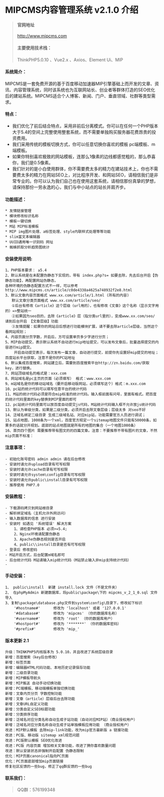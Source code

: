 # MIPCMS内容管理系统 v2.1.0 介绍
> #### 官网地址
> http://www.mipcms.com
> #### 主要使用技术栈：
> ThinkPHP5.0.10 、Vue2.x 、Axios、Element Ui、MIP
 #### 系统简介：
MIPCMS是一套免费开源的基于百度移动加速器MIP引擎基础上而开发的文章、资讯、内容管理系统，同时该系统也为互联网站长、创业者等群体打造的SEO优化后的建站系统。MIPCMS适合个人博客、新闻、门户、垂直领域、社群等类型需求。
#### 特点：
   *  我们优化了前后结合特点，采用非前后分离模式。你可以在任何一个PHP版本大于5.4的空间上完整使用整套系统，而不需要单独购买服务器花费昂贵的投资费用。
   *  我们采用传统的模板切换方式，你可以任意切换你喜欢的模板 pc端模板、m端模板。
   *  如果你特别喜欢极致的网站模板，连那么1像素的边线都感觉粗的，那么恭喜你，我们是0.5像素。
   *  我们针对的是小白使用群体，你不需要费太多的精力在建站技术上，你也不需要费太多的精力在网站SEO上，对比程序开发、和网站SEO，请相信我们是非常专业的。你可以认为我们自己也在使用这套系统，请相信那份真挚的梦想，请保持那份一劳永逸的心，我们与中小站点的站长并肩齐步。

 #### 功能描述：
    * 友情链接管理
    * 模块修改标识名称
    * 模板一键切换
    * M站 MIP标准模板
    * MIP img图片处理、a标签处理、style内联样式处理等等功能
    * slim富文本编辑器
    * UUID通用唯一识别码 网址
    * 蜘蛛抓取分析趋势图统计
#### 安装使用说明:
    1、PHP版本要求： ≥5.4
    2、默认系统是在未配置伪静态下实现的，带有 index.php?s= 如要去除，先去后台开启【伪静态功能】，再配置网站伪静态，
    各种环境的伪静态配置方式不一样，可以参考http://www.mipcms.cn/article/c0de4338a4625a748932f2e8.html
    3、默认文章内容页面格式 www.xx.com/article/1.html (所有的内容)
       默认文章分类页面格式 www.xx.com/article/seo/
       ①后台有修改《article》这个层级（url用的），也有修改《文章》这个名称（显示文字用的）=>整站统一
       ②如果因为seo目的，去除《article》层（指分类url里的），变成www.xx.com/seo/ 请到后台开启 【文章层级】功能
       ③友情提醒：如果你的网站日后想进行功能模块扩展，请不要去除article层级，当然这个看网站规划；
    4、内容页面分页字数，开启后，方可设置单页多少字进行分页；
    5、MIP自动提交，表示默认系统不自动进行mip地址提交，可以发布文章后，批量选择提交的内容进行mip提交。
        开启自动提交表示，每次发布一篇文章，自动进行提交，前提你先设置好mip提交的地址；百度站长平台获取，注意不是你的PC站地址
    6、默认集成百度搜索，网站建立后，需要到百度搜索平台http://zn.baidu.com/获取key，进行替换。
    7、网站顶级域名的格式是：xxx.com
    8、网站域名是pc主页的页面（必须填写） 格式：www.xxx.com
    9、m站域名是你的移动站域名（要开启移动版网站，必须填写这个）格式：m.xxx.com
    10、pc站的统计代码可以填写任意平台的统计代码
    11、M站的统计代码必须是符合mip标准的统计代码。输入框前面有问号，里面有格式。把百度的统计代码里面的key替换到MIP里面的即可
    12、pc站统计代码里面可以放百度自动提交js代码，M站统计代码输入框不允许放js统计代码
    13、默认为单级分类，如果是二级分类，必须开启去除文章层级；层级太多 对seo不好
    14、泛域名绑定二级目录 生成二级域名站、对应mip站，功能需要官方人员进行调试；
    15、站点地图，1000条为一个xml，百度官方规定一个sitemap地图文件只能有50000条，如果多的话就分开规划。底部的站点地图就是所有的地图的集合（一个地图1000条）
    16、首页四个图片 需要推荐带有图文的的四篇文章。注意：不要推荐不带有图片的文章，不然mip页面不标准：
#### 注意事项：
    - 初始化账号密码 admin admin 请在后台修改
    - 安装时请允许upload目录有可写权限
    - 安装时请允许cache目录有可写权限
    - 安装时请允许system\config目录有可写权限
    - 安装时请允许public\install目录有可写权限
    - 推荐使用 PHP7.0

#### 安装教程：
    - 下载源码拷贝到网站根目录
    - 解析绑定域名（主机允许外网访问）
    - 输入数据库的信息 进行安装
    - 安装时 如遇见 '系统错误' 解决方案
        1、请检查PHP版本 必须>=5.4;
        2、Nginx环境请配置伪静态
        3、Apache伪静态规则是否开启
        4、public\\install目录是否有可写权限
    - 登录后 修改密码
    - M站开启方式，后台配置m域名即可
    - 后台统计代码 M站请输入mip统计代码（M站禁止输入非mip支持统计代码）
    -
#### 手动安装：
    1、 public\install  新建 install.lock 文件（不是文件夹）
    2、 在phpMyAdmin 新建数据库，将public\package\下的 mipcms_v_2_1_0.sql 文件导入
    3、复制\package\database.php文件到system\config\目录下，修改如下标识
        '#hostname#'      修改为 'localhost' 或者 '127.0.0.1'
        '#database#'      修改为 'mipcms' （你的数据库名称）
        '#username#'      修改为 'root' （你的数据库用户）
        '#hostport#'      修改为 '*******' （你的数据库密码）
        '#prefix#'        修改为 'mip_'
#### 版本更新 2.1
    升级：THINKPHP5内核版本为 5.0.10，并且改进了系统层级目录
    新增：百度搜索（key后台修改）
    新增：标签页面
    新增：编辑器HTML代码功能、本地历史记录保存功能
    新增：二级目录功能
    新增：MIP模板导航头
    新增：MIP推送 自动手动切换功能
    新增：PC端模板、移动端模板单独切换功能
    新增：文章内页分页 字数控制功能
    新增：文章（article）层级后台去除功能
    新增：文章URL自定义功能
    新增：分类自定义SEO标题功能
    新增：分类排序功能
    新增：泛域名对应分类名称自动生成子站功能（自动对应MIP站）（商业授权用户）
    新增：泛域名对应分类名称自动生成子站单独模板应用功能 （商业授权用户）
    改进：MIP默认模板 去除mip-link功能，改为mip官方最新版 a 链接功能
    改进：PC版、移动版 sitemap xml规范问题
    改进：PC版默认模板 SEO优化改进
    改进：PC版 内容页面 增加相关文章功能，改进了猜你喜欢数量问题
    改进：默认安装状态非强制开启配置 伪静态限制
    优化：MIP页面canonical指向PC页面
    优化：PC页面底部增加mip页面链接
    修复社区反馈的一些bug，修正了qq群反馈的一些bug
 #### 联系我们：
 > QQ群：576199348
